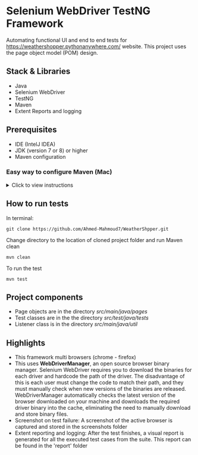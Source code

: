 # Selenium WebDriver TestNG Framework
Automating functional UI and end to end tests for https://weathershopper.pythonanywhere.com/ website. This project uses the page object model (POM) design.

## Stack & Libraries
- Java
- Selenium WebDriver
- TestNG
- Maven
- Extent Reports and logging

## Prerequisites
- IDE (IntelJ IDEA)
- JDK (version 7 or 8) or higher 
- Maven configuration

### Easy way to configure Maven (Mac)
<details>
  <summary>Click to view instructions</summary> 

1. Download Maven (tar.gz for mac) from [here](https://maven.apache.org/download.cgi)
2. Move the downloaded apache-maven-3.6.3 folder to your Home directory (This is the folder with your username)

In terminal:

1. Set system variables:
```
export M2_HOME=/Users/<YOUR USER NAME>/apache-maven-3.6.3/
```
2. Append the Maven bin folder to the path:
```
export PATH=$PATH:/Users/<YOUR USER NAME>/apache-maven-3.6.3/bin/
```
3. If you don't have a bash profile, create one:
```
touch .bash_profile
```
4. If you do have one, or after creating one, open the bash profile to edit:
```
open .bash_profile
```
5. Paste the two paths from step 1 and 2
6. Save and close
7. Now Maven will be installed for all sessions. To verify Maven is installed, type:
```
mvn --version
```
</details>

## How to run tests
In terminal:
```
git clone https://github.com/Ahmed-Mahmoud7/WeatherShpper.git
```
Change directory to the location of cloned project folder and run Maven clean
```
mvn clean
```
To run the test
```
mvn test
```

## Project components
- Page objects are in the directory *src/main/java/pages*
- Test classes are in the the directory *src/test/java/tests*
- Listener class is in the directory *src/main/java/util*

## Highlights
- This framework multi browsers (chrome - firefox)
- This uses **WebDriverManager**, an open source browser binary manager. Selenium WebDriver requires you to download the binaries for each driver and hardcode the path of the driver. The disadvantage of this is each user must change the code to match their path, and they must manually check when new versions of the binaries are released. WebDriverManager automatically checks the latest version of the browser downloaded on your machine and downloads the required driver binary into the cache, eliminating the need to manually download and store binary files.
- Screenshot on test failure: A screenshot of the active browser is captured and stored in the screenshots folder
- Extent reporting and logging: After the test finishes, a visual report is generated for all the executed test cases from the suite. This report can be found in the 'report' folder